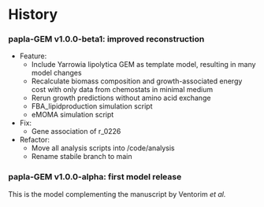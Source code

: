 # History

### papla-GEM v1.0.0-beta1: improved reconstruction
- Feature:
  - Include Yarrowia lipolytica GEM as template model, resulting in many model changes
  - Recalculate biomass composition and growth-associated energy cost with only data from chemostats in minimal medium
  - Rerun growth predictions without amino acid exchange
  - FBA_lipidproduction simulation script
  - eMOMA simulation script
- Fix:
  - Gene association of r_0226
- Refactor:
  - Move all analysis scripts into /code/analysis
  - Rename stabile branch to main

### papla-GEM v1.0.0-alpha: first model release
This is the model complementing the manuscript by Ventorim _et al._
